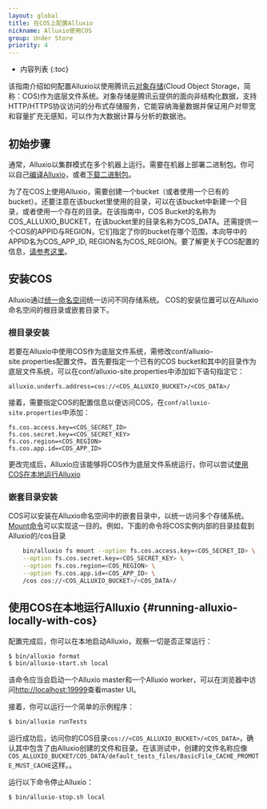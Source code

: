 ```yaml
---
layout: global
title: 在COS上配置Alluxio
nickname: Alluxio使用COS
group: Under Store
priority: 4
---
```


* 内容列表
{:toc}

该指南介绍如何配置Alluxio以使用腾讯云[对象存储](https://cloud.tencent.com/product/cos)(Cloud Object Storage，简称：COS)作为底层文件系统。对象存储是腾讯云提供的面向非结构化数据，支持 HTTP/HTTPS协议访问的分布式存储服务，它能容纳海量数据并保证用户对带宽和容量扩充无感知，可以作为大数据计算与分析的数据池。

## 初始步骤

通常，Alluxio以集群模式在多个机器上运行。需要在机器上部署二进制包。你可以自己[编译Alluxio](Building-Alluxio-From-Source.html)，或者[下载二进制包](Running-Alluxio-Locally.html)。

为了在COS上使用Alluxio，需要创建一个bucket（或者使用一个已有的bucket）。还要注意在该bucket里使用的目录，可以在该bucket中新建一个目录，或者使用一个存在的目录。在该指南中，COS Bucket的名称为COS_ALLUXIO_BUCKET，在该bucket里的目录名称为COS_DATA。还需提供一个COS的APPID与REGION，它们指定了你的bucket在哪个范围，本向导中的APPID名为COS_APP_ID, REGION名为COS_REGION。要了解更关于COS配置的信息，[请参考这里](https://cloud.tencent.com/document/product/436/7751)。

## 安装COS

Alluxio通过[统一命名空间](Unified-and-Transparent-Namespace.html)统一访问不同存储系统。 COS的安装位置可以在Alluxio命名空间的根目录或嵌套目录下。

### 根目录安装

若要在Alluxio中使用COS作为底层文件系统，需修改conf/alluxio-site.properties配置文件。首先要指定一个已有的COS bucket和其中的目录作为底层文件系统，可以在conf/alluxio-site.properties中添加如下语句指定它：

```
alluxio.underfs.address=cos://<COS_ALLUXIO_BUCKET>/<COS_DATA>/
```

接着，需要指定COS的配置信息以便访问COS，在`conf/alluxio-site.properties`中添加：

```
fs.cos.access.key=<COS_SECRET_ID>
fs.cos.secret.key=<COS_SECRET_KEY>
fs.cos.region=<COS_REGION>
fs.cos.app.id=<COS_APP_ID>
```

更改完成后，Alluxio应该能够将COS作为底层文件系统运行，你可以尝试[使用COS在本地运行Alluxio](#running-alluxio-locally-with-cos)

### 嵌套目录安装

COS可以安装在Alluxio命名空间中的嵌套目录中，以统一访问多个存储系统。 [Mount命令](Command-Line-Interface.html#mount)可以实现这一目的。例如，下面的命令将COS实例内部的目录挂载到Alluxio的/cos目录

```bash
    bin/alluxio fs mount --option fs.cos.access.key=<COS_SECRET_ID> \
    --option fs.cos.secret.key=<COS_SECRET_KEY> \
    --option fs.cos.region=<COS_REGION> \
    --option fs.cos.app.id=<COS_APP_ID> \
    /cos cos://<COS_ALLUXIO_BUCKET>/<COS_DATA>/
```

## 使用COS在本地运行Alluxio {#running-alluxio-locally-with-cos}

配置完成后，你可以在本地启动Alluxio，观察一切是否正常运行：

```bash
$ bin/alluxio format
$ bin/alluxio-start.sh local
```

该命令应当会启动一个Alluxio master和一个Alluxio worker，可以在浏览器中访问[http://localhost:19999](http://localhost:19999)查看master UI。

接着，你可以运行一个简单的示例程序：

```bash
$ bin/alluxio runTests
```

运行成功后，访问你的COS目录`cos://<COS_ALLUXIO_BUCKET>/<COS_DATA>`，确认其中包含了由Alluxio创建的文件和目录。在该测试中，创建的文件名称应像`COS_ALLUXIO_BUCKET/COS_DATA/default_tests_files/BasicFile_CACHE_PROMOTE_MUST_CACHE`这样。。

运行以下命令停止Alluxio：

```bash
$ bin/alluxio-stop.sh local
```
